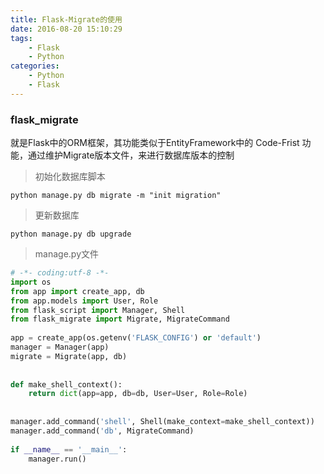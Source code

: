 ```yaml
---
title: Flask-Migrate的使用
date: 2016-08-20 15:10:29
tags:
	- Flask
	- Python
categories: 
	- Python
	- Flask
---
```

### flask_migrate 

就是Flask中的ORM框架，其功能类似于EntityFramework中的 Code-Frist 功能，通过维护Migrate版本文件，来进行数据库版本的控制

>初始化数据库脚本

```
python manage.py db migrate -m "init migration"
```

> 更新数据库

```
python manage.py db upgrade
```

>manage.py文件

```python
# -*- coding:utf-8 -*-
import os
from app import create_app, db
from app.models import User, Role
from flask_script import Manager, Shell
from flask_migrate import Migrate, MigrateCommand
 
app = create_app(os.getenv('FLASK_CONFIG') or 'default')
manager = Manager(app)
migrate = Migrate(app, db)
 
 
def make_shell_context():
    return dict(app=app, db=db, User=User, Role=Role)
 
 
manager.add_command('shell', Shell(make_context=make_shell_context))
manager.add_command('db', MigrateCommand)
 
if __name__ == '__main__':
    manager.run()
```
